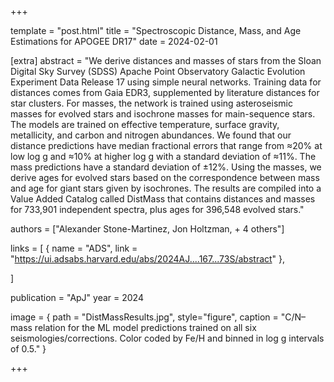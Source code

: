 +++

template = "post.html"
title = "Spectroscopic Distance, Mass, and Age Estimations for APOGEE DR17"
date = 2024-02-01

[extra]
abstract = "We derive distances and masses of stars from the Sloan Digital Sky Survey (SDSS) Apache Point Observatory Galactic Evolution Experiment Data Release 17 using simple neural networks. Training data for distances comes from Gaia EDR3, supplemented by literature distances for star clusters. For masses, the network is trained using asteroseismic masses for evolved stars and isochrone masses for main-sequence stars. The models are trained on effective temperature, surface gravity, metallicity, and carbon and nitrogen abundances. We found that our distance predictions have median fractional errors that range from ≈20% at low log g and ≈10% at higher log g with a standard deviation of ≈11%. The mass predictions have a standard deviation of ±12%. Using the masses, we derive ages for evolved stars based on the correspondence between mass and age for giant stars given by isochrones. The results are compiled into a Value Added Catalog called DistMass that contains distances and masses for 733,901 independent spectra, plus ages for 396,548 evolved stars."

authors = ["Alexander Stone-Martinez, Jon Holtzman, + 4 others"]

links = [
    { name = "ADS", link = "https://ui.adsabs.harvard.edu/abs/2024AJ....167...73S/abstract" },

]

publication = "ApJ" 
year = 2024

image = { path = "DistMassResults.jpg", style="figure", caption = "C/N–mass relation for the ML model predictions trained on all six seismologies/corrections. Color coded by Fe/H and binned in log g intervals of 0.5." }

+++

